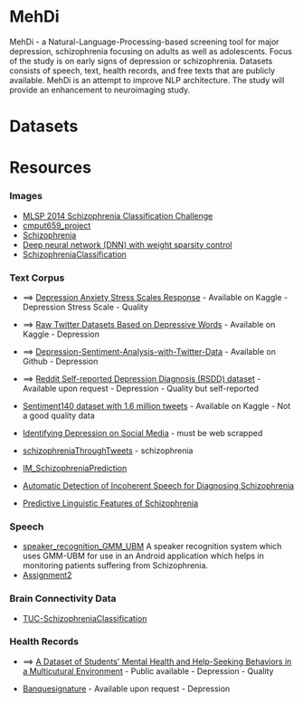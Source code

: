 # MehDi
MehDi - a Natural-Language-Processing-based screening tool for major depression, schizophrenia focusing on adults as well as adolescents. Focus of the study is on early signs of depression or schizophrenia. Datasets consists of speech, text, health records, and free texts that are publicly available. MehDi is an attempt to improve NLP architecture. The study will provide an enhancement to neuroimaging study.

# Datasets

# Resources
### Images
* [MLSP 2014 Schizophrenia Classification Challenge](https://www.kaggle.com/c/mlsp-2014-mri)
* [cmput659_project](https://github.com/CMPUT659T4/cmput659_project)
* [Schizophrenia](https://github.com/FabianKamp/Schizophrenia)
* [Deep neural network (DNN) with weight sparsity control](https://github.com/bsplku/dnnwsp)
* [SchizophreniaClassification](https://github.com/kabirahuja2431/SchizophreniaClassification)

### Text Corpus
* ==> [Depression Anxiety Stress Scales Response](https://www.kaggle.com/lucasgreenwell/depression-anxiety-stress-scales-responses?select=codebook.txt) - Available on Kaggle - Depression Stress Scale - Quality
* ==> [Raw Twitter Datasets Based on Depressive Words](https://www.kaggle.com/sawrav/raw-twitter-datasets-based-on-depressive-words) - Available on Kaggle - Depression
* ==> [Depression-Sentiment-Analysis-with-Twitter-Data](https://github.com/AshwanthRamji/Depression-Sentiment-Analysis-with-Twitter-Data) - Available on Github - Depression
* ==> [Reddit Self-reported Depression Diagnosis (RSDD) dataset](https://georgetown-ir-lab.github.io/emnlp17-depression/) - Available upon request - Depression - Quality but self-reported
* [Sentiment140 dataset with 1.6 million tweets](https://www.kaggle.com/kazanova/sentiment140) - Available on Kaggle - Not a good quality data
* [Identifying Depression on Social Media](https://web.stanford.edu/class/archive/cs/cs224n/cs224n.1194/reports/custom/15712307.pdf) - must be web scrapped

* [schizophreniaThroughTweets](https://github.com/ssarkar2/schizophreniaThroughTweets) - schizophrenia
* [IM_SchizophreniaPrediction](https://github.com/lisabecker/IM_SchizophreniaPrediction)
* [Automatic Detection of Incoherent Speech for Diagnosing Schizophrenia](https://nlp.stanford.edu/pubs/iter2018shizophrenia.pdf)
* [Predictive Linguistic Features of Schizophrenia](https://arxiv.org/pdf/1810.09377.pdf)

### Speech
* [speaker_recognition_GMM_UBM](https://github.com/scelesticsiva/speaker_recognition_GMM_UBM)
  A speaker recognition system which uses GMM-UBM for use in an Android application which helps in monitoring patients suffering from Schizophrenia.
* [Assignment2](https://github.com/pernilleberg/Assignment2)

### Brain Connectivity Data
* [TUC-SchizophreniaClassification](https://github.com/Krith-man/TUC-SchizophreniaClassification)

### Health Records

* ==> [A Dataset of Students' Mental Health and Help-Seeking Behaviors in a Multicutural Environment](https://www.mdpi.com/2306-5729/4/3/124/htm) - Public available - Depression - Quality

* [Banquesignature](https://www.banquesignature.ca/en/les-donnees-2/psychosociales-et-medicales/) - Available upon request - Depression
